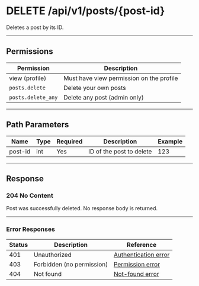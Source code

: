 # DELETE /api/v1/posts/{post-id}

Deletes a post by its ID.


---

## Permissions
| Permission         | Description                                 |
|--------------------|---------------------------------------------|
| view (profile)     | Must have view permission on the profile     |
| `posts.delete`     | Delete your own posts                        |
| `posts.delete_any` | Delete any post (admin only)                 |

---

## Path Parameters
| Name     | Type | Required | Description           | Example |
|----------|------|----------|-----------------------|---------|
| post-id  | int  | Yes      | ID of the post to delete| 123     |

---

## Response

### 204 No Content
Post was successfully deleted. No response body is returned.

---

### Error Responses
| Status | Description                | Reference                                      |
|--------|----------------------------|------------------------------------------------|
| 401    | Unauthorized               | [Authentication error](../_globals/authentication-errors.md) |
| 403    | Forbidden (no permission)  | [Permission error](../_globals/permission-errors.md) |
| 404    | Not found                  | [Not-found error](../_globals/not-found-errors.md) |
